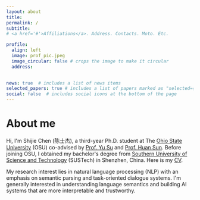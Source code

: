 ```yaml
---
layout: about
title: 
permalink: /
subtitle: 
# <a href='#'>Affiliations</a>. Address. Contacts. Moto. Etc.

profile:
  align: left
  image: prof_pic.jpeg
  image_circular: false # crops the image to make it circular
  address: 
  

news: true  # includes a list of news items
selected_papers: true # includes a list of papers marked as "selected={true}"
social: false  # includes social icons at the bottom of the page
---
```

# About me
Hi, I'm Shijie Chen (陈士杰), a third-year Ph.D. student at The [Ohio State University](https://www.osu.edu/) (OSU) co-advised by [Prof. Yu Su](https://ysu1989.github.io) and [Prof. Huan Sun](http://web.cse.ohio-state.edu/~sun.397/). Before joining OSU, I obtained my bachelor's degree from [Southern University of Science and Technology](https://www.sustech.edu.cn) (SUSTech) in Shenzhen, China. 
Here is my [CV](../assets/pdf/resume.pdf).

My research interest lies in natural language processing (NLP) with an emphasis on semantic parsing and task-oriented dialogue systems. I'm generally interested in understanding language semantics and building AI systems that are more interpretable and trustworthy. 